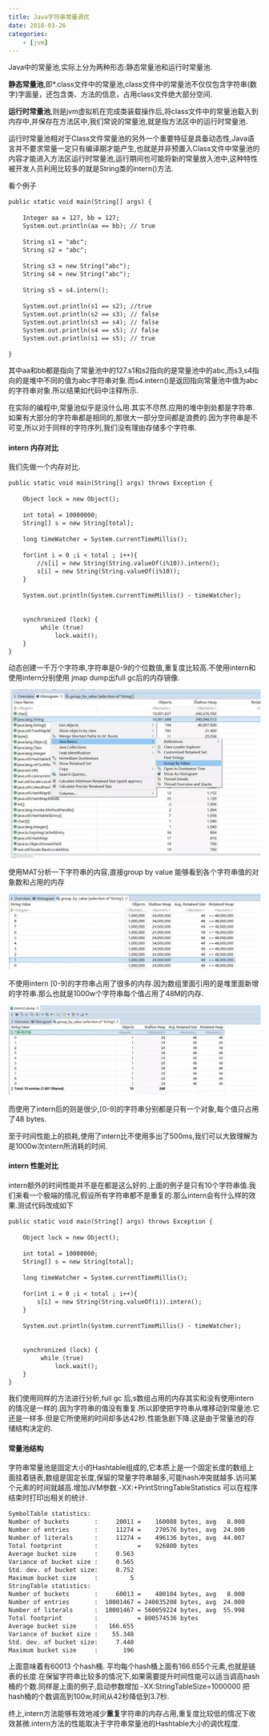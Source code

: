 ```yaml
---
title: Java字符串常量调优
date: 2018-03-26
categories:
	- [jvm]
---
```


Java中的常量池,实际上分为两种形态:静态常量池和运行时常量池.

**静态常量池**,即*.class文件中的常量池,class文件中的常量池不仅仅包含字符串(数字)字面量，还包含类、方法的信息，占用class文件绝大部分空间.

**运行时常量池**,则是jvm虚拟机在完成类装载操作后,将class文件中的常量池载入到内存中,并保存在方法区中,我们常说的常量池,就是指方法区中的运行时常量池.

运行时常量池相对于Class文件常量池的另外一个重要特征是具备动态性,Java语言并不要求常量一定只有编译期才能产生,也就是并非预置入Class文件中常量池的内容才能进入方法区运行时常量池,运行期间也可能将新的常量放入池中,这种特性被开发人员利用比较多的就是String类的intern()方法.

<!--more-->

看个例子
```
public static void main(String[] args) {

	Integer aa = 127, bb = 127;
	System.out.println(aa == bb); // true

	String s1 = "abc";
	String s2 = "abc";

	String s3 = new String("abc");
	String s4 = new String("abc");

	String s5 = s4.intern();

	System.out.println(s1 == s2); //true
	System.out.println(s2 == s3); // false
	System.out.println(s3 == s4); // false
	System.out.println(s4 == s5); // false
	System.out.println(s1 == s5); // true

}
```
其中aa和bb都是指向了常量池中的127.s1和s2指向的是常量池中的abc,而s3,s4指向的是堆中不同的值为abc字符串对象.而s4.intern()是返回指向常量池中值为abc的字符串对象.所以结果如代码中注释所示.


在实际的编程中,常量池似乎是没什么用.其实不尽然.应用的堆中到处都是字符串.如果有大部分的字符串都是相同的,那很大一部分空间都是浪费的.因为字符串是不可变,所以对于同样的字符序列,我们没有理由存储多个字符串.

#### intern 内存对比
我们先做一个内存对比.

```
public static void main(String[] args) throws Exception {
		
	Object lock = new Object();
	
	int total = 10000000;
	String[] s = new String[total];
	
	long timeWatcher = System.currentTimeMillis();
	
	for(int i = 0 ;i < total ; i++){
		//s[i] = new String(String.valueOf(i%10)).intern();
		s[i] = new String(String.valueOf(i%10));
	}
	
	System.out.println(System.currentTimeMillis() - timeWatcher);
	
	
	synchronized (lock) {
		 while (true)
			 lock.wait();
	}
}
```

动态创建一千万个字符串,字符串是0-9的个位数值,重复度比较高.不使用intern和使用intern分别使用 jmap dump出full gc后的内存镜像.

![image](java_intern\mat.jpg)

使用MAT分析一下字符串的内容,直接group by value 能够看到各个字符串值的对象数和占用的内存

![image](java_intern\intern_memory_01.jpg)

不使用intern [0-9]的字符串占用了很多的内存.因为数组里面引用的是堆里面新增的字符串.那么也就是1000w个字符串每个值占用了48M的内存.

![image](java_intern\intern_memory_02.jpg)

而使用了intern后的则是很少,[0-9]的字符串分别都是只有一个对象,每个值只占用了48 bytes.

至于时间性能上的损耗,使用了intern比不使用多出了500ms,我们可以大致理解为是1000w次intern所消耗的时间.

#### intern 性能对比

intern额外的时间性能并不是在都是这么好的.上面的例子是只有10个字符串值.我们来看一个极端的情况,假设所有字符串都不是重复的.那么intern会有什么样的效果.测试代码改成如下


```
public static void main(String[] args) throws Exception {
		
	Object lock = new Object();
	
	int total = 10000000;
	String[] s = new String[total];
	
	long timeWatcher = System.currentTimeMillis();
	
	for(int i = 0 ;i < total ; i++){
		s[i] = new String(String.valueOf(i)).intern();
	}
	
	System.out.println(System.currentTimeMillis() - timeWatcher);
	
	
	synchronized (lock) {
		 while (true)
			 lock.wait();
	}
}
```

我们使用同样的方法进行分析,full gc 后,s数组占用的内存其实和没有使用intern的情况是一样的.因为字符串的值没有重复.所以即使把字符串从堆移动到常量池.它还是一样多.但是它所使用的时间却多达42秒.性能急剧下降.这是由于常量池的存储结构决定的.

#### 常量池结构

字符串常量池是固定大小的Hashtable组成的,它本质上是一个固定长度的数组上面挂着链表,数组是固定长度,保留的常量字符串越多,可能hash冲突就越多.访问某个元素的时间就越高.增加JVM参数 -XX:+PrintStringTableStatistics 可以在程序结束时打印出相关的统计.

```
SymbolTable statistics:
Number of buckets       :     20011 =    160088 bytes, avg   8.000
Number of entries       :     11274 =    270576 bytes, avg  24.000
Number of literals      :     11274 =    496136 bytes, avg  44.007
Total footprint         :           =    926800 bytes
Average bucket size     :     0.563
Variance of bucket size :     0.565
Std. dev. of bucket size:     0.752
Maximum bucket size     :         5
StringTable statistics:
Number of buckets       :     60013 =    480104 bytes, avg   8.000
Number of entries       :  10001467 = 240035208 bytes, avg  24.000
Number of literals      :  10001467 = 560059224 bytes, avg  55.998
Total footprint         :           = 800574536 bytes
Average bucket size     :   166.655
Variance of bucket size :    55.348
Std. dev. of bucket size:     7.440
Maximum bucket size     :       196
```
上面意味着有60013 个hash桶. 平均每个hash桶上面有166.655个元素,也就是链表的长度.在保留字符串比较多的情况下,如果需要提升时间性能可以适当调高hash桶的个数.同样是上面的例子,启动参数增加 -XX:StringTableSize=1000000 把hash桶的个数调高到100w,时间从42秒降低到3.7秒.


终上,intern方法能够有效地减少**重复**字符串的内存占用,重复度比较低的情况下收效甚微.intern方法的性能取决于字符串常量池的Hashtable大小的调优程度.